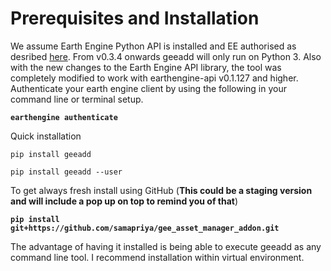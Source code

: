 # Prerequisites and Installation
We assume Earth Engine Python API is installed and EE authorised as desribed [here](https://developers.google.com/earth-engine/python_install). From v0.3.4 onwards geeadd will only run on Python 3. Also with the new changes to the Earth Engine API library, the tool was completely modified to work with earthengine-api v0.1.127 and higher. Authenticate your earth engine client by using the following in your command line or terminal setup.

<b>

```
earthengine authenticate
```

</b>

Quick installation

```
pip install geeadd

pip install geeadd --user
```


To get always fresh install using GitHub (**This could be a staging version and will include a pop up on top to remind you of that**)

<b>

```
pip install git+https://github.com/samapriya/gee_asset_manager_addon.git
```

</b>

The advantage of having it installed is being able to execute geeadd as any command line tool. I recommend installation within virtual environment.
